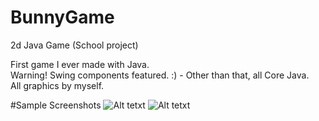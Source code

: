 # BunnyGame
2d Java Game (School project)

First game I ever made with Java.  
Warning! Swing components featured. :)  - Other than that, all Core Java.  
All graphics by myself.  

#Sample Screenshots
![Alt tetxt](https://dl.dropboxusercontent.com/u/72373957/github/bgscreenshot1.PNG)
![Alt tetxt](https://dl.dropboxusercontent.com/u/72373957/github/qbscreenshot4.PNG)
